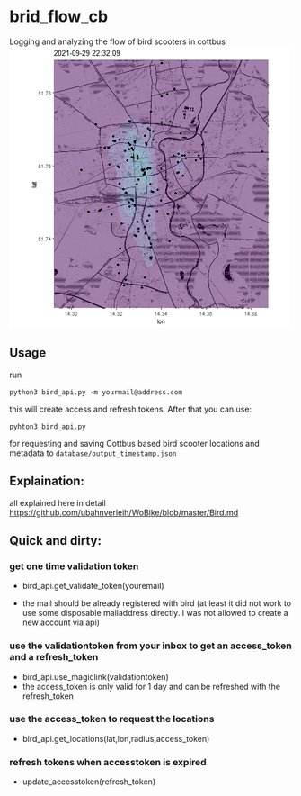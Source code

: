 # brid_flow_cb

Logging and analyzing the flow of bird scooters in cottbus
![Density Map](density.gif)

## Usage

run
```
python3 bird_api.py -m yourmail@address.com
```

this will create access and refresh tokens. After that you can use:

```
pyhton3 bird_api.py
```
for requesting and saving Cottbus based bird scooter locations and metadata to `database/output_timestamp.json`

## Explaination:

all explained here in detail https://github.com/ubahnverleih/WoBike/blob/master/Bird.md

## Quick and dirty:

### get one time validation token 

- bird_api.get_validate_token(youremail)

- the mail should be already registered with bird (at least it did not work to use some disposable mailaddress directly. I was not allowed to create a new account via api)

### use the validationtoken from your inbox to get an access_token and a refresh_token

- bird_api.use_magiclink(validationtoken)
- the access_token is only valid for 1 day and can be refreshed with the refresh_token

### use the access_token to request the locations

- bird_api.get_locations(lat,lon,radius,access_token)

### refresh tokens when accesstoken is expired

- update_accesstoken(refresh_token)
